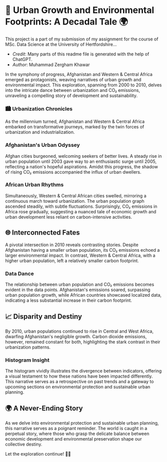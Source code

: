 # 🌆 Urban Growth and Environmental Footprints: A Decadal Tale 🌍

This project is a part of my submission of my assignment for the course of MSc. Data Science at the University of Hertfordshire...

- *Credit*: Many parts of this readme file is generated with the help of ChatGPT.
- *Author*: Muhammad Zergham Khawar


In the symphony of progress, Afghanistan and Western & Central Africa emerged as protagonists, weaving narratives of urban growth and environmental impact. This exploration, spanning from 2000 to 2010, delves into the intricate dance between urbanization and CO₂ emissions, unraveling a compelling story of development and sustainability.

### 🏙️ Urbanization Chronicles
As the millennium turned, Afghanistan and Western & Central Africa embarked on transformative journeys, marked by the twin forces of urbanization and industrialization.

### Afghanistan's Urban Odyssey
Afghan cities burgeoned, welcoming seekers of better lives. A steady rise in urban population until 2003 gave way to an enthusiastic surge until 2005, reflecting a nation's hopeful aspirations. Amidst this progress, the shadow of rising CO₂ emissions accompanied the influx of urban dwellers.

### African Urban Rhythms
Simultaneously, Western & Central African cities swelled, mirroring a continuous march toward urbanization. The urban population graph ascended steadily, with subtle fluctuations. Surprisingly, CO₂ emissions in Africa rose gradually, suggesting a nuanced tale of economic growth and urban development less reliant on carbon-intensive activities.

## 🌐 Interconnected Fates
A pivotal intersection in 2010 reveals contrasting stories. Despite Afghanistan having a smaller urban population, its CO₂ emissions echoed a larger environmental impact. In contrast, Western & Central Africa, with a higher urban population, left a relatively smaller carbon footprint.

### Data Dance
The relationship between urban population and CO₂ emissions becomes evident in the data points. Afghanistan's emissions soared, surpassing urban population growth, while African countries showcased localized data, indicating a less substantial increase in their carbon footprint.

## 📈 Disparity and Destiny
By 2010, urban populations continued to rise in Central and West Africa, dwarfing Afghanistan's negligible growth. Carbon dioxide emissions, however, remained constant for both, highlighting the stark contrast in their urbanization patterns.

### Histogram Insight
The histogram vividly illustrates the divergence between indicators, offering a visual testament to how these nations have been impacted differently. This narrative serves as a retrospective on past trends and a gateway to upcoming sections on environmental protection and sustainable urban planning.

## 🌍 A Never-Ending Story
As we delve into environmental protection and sustainable urban planning, this narrative serves as a poignant reminder. The world is caught in a perpetual story, where those who grasp the delicate balance between economic development and environmental preservation shape our collective destiny.

Let the exploration continue! 🚀🌆
